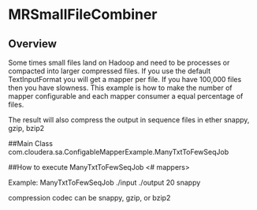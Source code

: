 # MRSmallFileCombiner
## Overview
Some times small files land on Hadoop and need to be processes or compacted into larger compressed files.  If you use the default TextInputFormat you will get a mapper per file.  If you have 100,000 files then you have slowness.  This example is how to make the number of mapper configurable and each mapper consumer a equal percentage of files.

The result will also compress the output in sequence files in ether snappy, gzip, bzip2

##Main Class
com.cloudera.sa.ConfigableMapperExample.ManyTxtToFewSeqJob

##How to execute
ManyTxtToFewSeqJob <inputPath> <outputPath> <# mappers> <compressionCodec>

Example: ManyTxtToFewSeqJob ./input ./output 20 snappy

compression codec can be snappy, gzip, or bzip2


